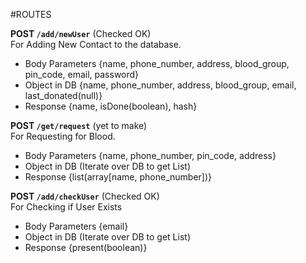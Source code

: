 #ROUTES

**POST `/add/newUser`** (Checked OK)<br>
For Adding New Contact to the database.<br>
* Body Parameters {name, phone_number, address, blood_group, pin_code, email, password}
* Object in DB {name, phone_number, address, blood_group, email, last_donated(null)}
* Response {name, isDone(boolean), hash}

**POST `/get/request`** (yet to make)<br>
For Requesting for Blood. <br>
* Body Parameters {name, phone_number, pin_code, address}
* Object in DB (Iterate over DB to get List)
* Response {list(array[name, phone_number])}

**POST `/add/checkUser`** (Checked OK)<br>
For Checking if User Exists <br>
* Body Parameters {email}
* Object in DB (Iterate over DB to get List)
* Response {present(boolean)}